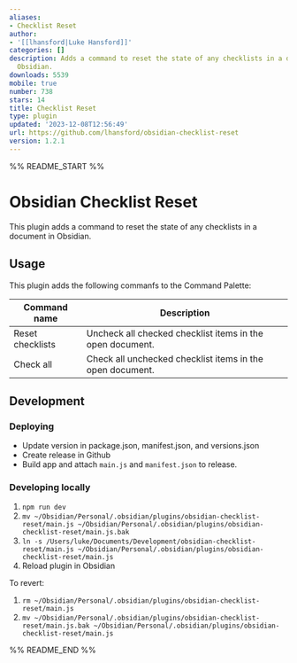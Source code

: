 ```yaml
---
aliases:
- Checklist Reset
author:
- '[[lhansford|Luke Hansford]]'
categories: []
description: Adds a command to reset the state of any checklists in a document in
  Obsidian.
downloads: 5539
mobile: true
number: 738
stars: 14
title: Checklist Reset
type: plugin
updated: '2023-12-08T12:56:49'
url: https://github.com/lhansford/obsidian-checklist-reset
version: 1.2.1
---
```


%% README_START %%

# Obsidian Checklist Reset

This plugin adds a command to reset the state of any checklists in a document in Obsidian.

## Usage

This plugin adds the following commanfs to the Command Palette:

| Command name     | Description                                              |
|------------------|----------------------------------------------------------|
| Reset checklists | Uncheck all checked checklist items in the open document.|
| Check all        | Check all unchecked checklist items in the open document.|

## Development

### Deploying

- Update version in package.json, manifest.json, and versions.json
- Create release in Github
- Build app and attach `main.js` and `manifest.json` to release.

### Developing locally

1. `npm run dev`
2. `mv ~/Obsidian/Personal/.obsidian/plugins/obsidian-checklist-reset/main.js ~/Obsidian/Personal/.obsidian/plugins/obsidian-checklist-reset/main.js.bak`
3. `ln -s /Users/luke/Documents/Development/obsidian-checklist-reset/main.js ~/Obsidian/Personal/.obsidian/plugins/obsidian-checklist-reset/main.js`
4. Reload plugin in Obsidian

To revert:

1. `rm ~/Obsidian/Personal/.obsidian/plugins/obsidian-checklist-reset/main.js`
2. `mv ~/Obsidian/Personal/.obsidian/plugins/obsidian-checklist-reset/main.js.bak ~/Obsidian/Personal/.obsidian/plugins/obsidian-checklist-reset/main.js`


%% README_END %%